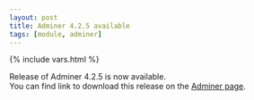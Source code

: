 ```yaml
---
layout: post
title: Adminer 4.2.5 available
tags: [module, adminer]
---
```

{% include vars.html %}

Release of Adminer 4.2.5 is now available.<br />
You can find link to download this release on the [Adminer page](/apps/adminer).